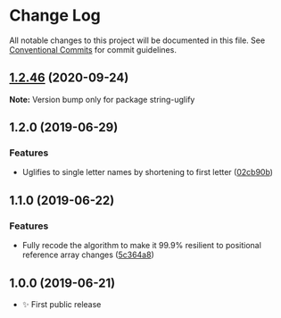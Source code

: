 # Change Log

All notable changes to this project will be documented in this file.
See [Conventional Commits](https://conventionalcommits.org) for commit guidelines.

## [1.2.46](https://gitlab.com/codsen/codsen/compare/string-uglify@1.2.45...string-uglify@1.2.46) (2020-09-24)

**Note:** Version bump only for package string-uglify





## 1.2.0 (2019-06-29)

### Features

- Uglifies to single letter names by shortening to first letter ([02cb90b](https://gitlab.com/codsen/codsen/commit/02cb90b))

## 1.1.0 (2019-06-22)

### Features

- Fully recode the algorithm to make it 99.9% resilient to positional reference array changes ([5c364a8](https://gitlab.com/codsen/codsen/commit/5c364a8))

## 1.0.0 (2019-06-21)

- ✨ First public release
